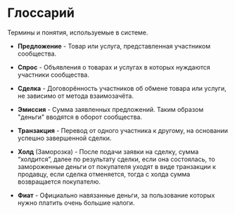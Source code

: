 Глоссарий
=========

Термины и понятия, используемые в системе.

* **Предложение** - Товар или услуга, представленная участником сообщества.

* **Спрос** - Объявления о товарах и услугах в которых нуждаются участники сообщества. 

* **Сделка** - Договорённость участников об обмене товара или услуги, не зависимо от метода взаимозачёта.

* **Эмиссия** - Сумма заявленных предложений. Таким образом "деньги" вводятся в оборот сообщества.

* **Транзакция** - Перевод от одного участника к другому, на основании успешно завершенной сделки.

* **Холд** (Заморозка) - После подачи заявки на сделку, сумма “холдится”, далее по результату сделки, если она состоялась, то замороженные деньги от покупателя уходят в виде транзакции к продавцу, если сделка отменяется, тогда с холда сумма возвращается покупателю.

* **Фиат** - Официально навязанные деньги, за пользование которых нужно платить очень большие налоги.

